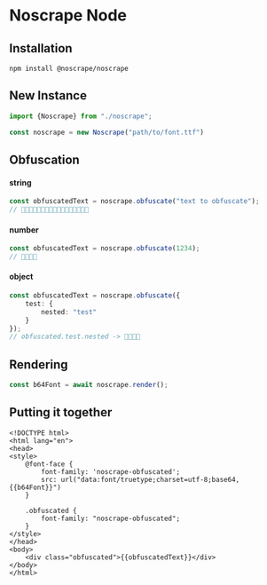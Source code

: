 # Noscrape Node

## Installation

```shell
npm install @noscrape/noscrape
```

## New Instance

```typescript
import {Noscrape} from "./noscrape";

const noscrape = new Noscrape("path/to/font.ttf")
```

## Obfuscation

#### string
```typescript
const obfuscatedText = noscrape.obfuscate("text to obfuscate");
// 
```

#### number
```typescript
const obfuscatedText = noscrape.obfuscate(1234);
// 
```

#### object
```typescript
const obfuscatedText = noscrape.obfuscate({
    test: {
        nested: "test"
    }
});
// obfuscated.test.nested -> 
```

## Rendering
````typescript
const b64Font = await noscrape.render();
````

## Putting it together

```vue
<!DOCTYPE html>
<html lang="en">
<head>
<style>
    @font-face {
        font-family: 'noscrape-obfuscated';
        src: url("data:font/truetype;charset=utf-8;base64,{{b64Font}}")
    }

    .obfuscated {
        font-family: "noscrape-obfuscated";
    }
</style>
</head>
<body>
    <div class="obfuscated">{{obfuscatedText}}</div>
</body>
</html>
```
